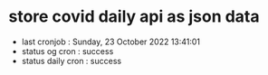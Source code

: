 # store covid daily api as json data

- last cronjob : Sunday, 23 October 2022 13:41:01
- status og cron : success
- status daily cron : success
      
      